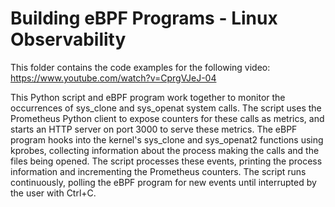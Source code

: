 # Building eBPF Programs - Linux Observability

This folder contains the code examples for the following video: https://www.youtube.com/watch?v=CprgVJeJ-04

This Python script and eBPF program work together to monitor the occurrences of sys_clone and sys_openat system calls. 
The script uses the Prometheus Python client to expose counters for these calls as metrics, and starts an HTTP server on port 3000 to serve these metrics. 
The eBPF program hooks into the kernel's sys_clone and sys_openat2 functions using kprobes, collecting information about the process making the calls and the files being opened. 
The script processes these events, printing the process information and incrementing the Prometheus counters. 
The script runs continuously, polling the eBPF program for new events until interrupted by the user with Ctrl+C.